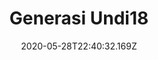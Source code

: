 ---
templateKey: program-post
title: Generasi Undi18
date: "2020-05-28T22:40:32.169Z"
featuredImage: "../assets/GENERASIUNDI18.png"
description: Undi 18’s voter education initiatives which seeks to develop a generation of educated, critical and engaged young voters.
url: https://twitter.com/111_initiative
---